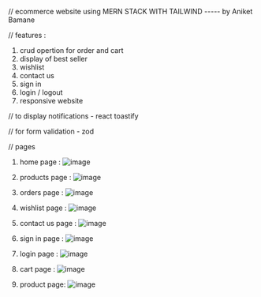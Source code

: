 // ecommerce website using MERN STACK WITH TAILWIND ----- by Aniket Bamane 

// features :
1. crud opertion for order and cart
2. display of best seller
3. wishlist
4. contact us
5. sign in
6. login / logout
7. responsive website 

 // to display notifications - react toastify 

// for form validation - zod 

// pages 
1.  home page :
  ![image](https://github.com/AniketBamane/mern_ecommerce_website/assets/138215479/81bd8c4f-a779-4d30-b545-4793558066c5)

2.  products page :
  ![image](https://github.com/AniketBamane/mern_ecommerce_website/assets/138215479/d97a7544-85e5-4e2c-9e02-33d43e4da221)

3.  orders page :
![image](https://github.com/AniketBamane/mern_ecommerce_website/assets/138215479/c67daace-5ede-441c-b0c1-499e271bf0b0)

4.  wishlist page :
![image](https://github.com/AniketBamane/mern_ecommerce_website/assets/138215479/1967e522-57cd-4d73-b8c1-1ea2106f31c3)

5.  contact us  page :
![image](https://github.com/AniketBamane/mern_ecommerce_website/assets/138215479/7dc9d3e7-78b4-4067-9eef-f116ab8b8ffa)

6.  sign  in page  :
![image](https://github.com/AniketBamane/mern_ecommerce_website/assets/138215479/3d6aad48-1501-436d-a710-3eebc12cd9a6)

7.  login page :
![image](https://github.com/AniketBamane/mern_ecommerce_website/assets/138215479/117aba82-5f42-4d3f-94f2-95faff27b4fa)

8. cart page :
![image](https://github.com/AniketBamane/mern_ecommerce_website/assets/138215479/bb3595b8-7ca9-4817-8b14-f609ce73f2aa)

9. product page:
![image](https://github.com/AniketBamane/mern_ecommerce_website/assets/138215479/30c2b565-98e7-4865-a157-5765fc51207e)

